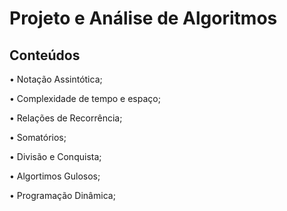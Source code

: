 # Projeto e Análise de Algoritmos

## Conteúdos

• Notação Assintótica;

• Complexidade de tempo e espaço;

• Relações de Recorrência;

• Somatórios;

• Divisão e Conquista;

• Algortimos Gulosos;

• Programação Dinâmica;